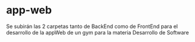 # app-web
Se subirán las 2 carpetas tanto de BackEnd como de FrontEnd para el desarrollo de la appWeb de un gym para la materia Desarrollo de Software
